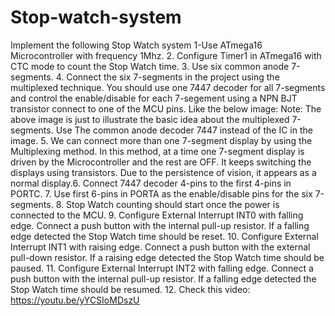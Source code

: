 # Stop-watch-system
Implement the following Stop Watch system
1-Use ATmega16 Microcontroller with frequency 1Mhz.
2. Configure Timer1 in ATmega16 with CTC mode to count the Stop Watch time.
3. Use six common anode 7-segments.
4. Connect the six 7-segments in the project using the multiplexed technique. You
should use one 7447 decoder for all 7-segments and control the enable/disable for
each 7-segement using a NPN BJT transistor connect to one of the MCU pins. Like the
below image:
Note: The above image is just to illustrate the basic idea about the multiplexed
7-segments. Use The common anode decoder 7447 instead of the IC in the image.
5. We can connect more than one 7-segment display by using the Multiplexing method. In
this method, at a time one 7-segment display is driven by the Microcontroller and the rest
are OFF. It keeps switching the displays using transistors. Due to the persistence of vision,
it appears as a normal display.6. Connect 7447 decoder 4-pins to the first 4-pins in PORTC.
7. Use first 6-pins in PORTA as the enable/disable pins for the six 7-segments.
8. Stop Watch counting should start once the power is connected to the MCU.
9. Configure External Interrupt INT0 with falling edge. Connect a push button with the
internal pull-up resistor. If a falling edge detected the Stop Watch time should be
reset.
10. Configure External Interrupt INT1 with raising edge. Connect a push button with the
external pull-down resistor. If a raising edge detected the Stop Watch time should be
paused.
11. Configure External Interrupt INT2 with falling edge. Connect a push button with the
internal pull-up resistor. If a falling edge detected the Stop Watch time should be
resumed.
12. Check this video: https://youtu.be/yYCSIoMDszU
